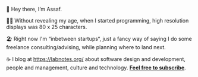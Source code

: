 👏 Hey there, I’m Assaf.

👨‍💻 Without revealing my age, when I started programming, high resolution displays was 80 x 25 characters.

🏖 Right now I'm “inbetween startups“, just a fancy way of saying I do some freelance consulting/advising, while planning where to land next.

☕️ I blog at https://labnotes.org/ about software design and development, people and management, culture and technology. **[Feel free to subscribe](https://labnotes.org/#subscribe)**.

